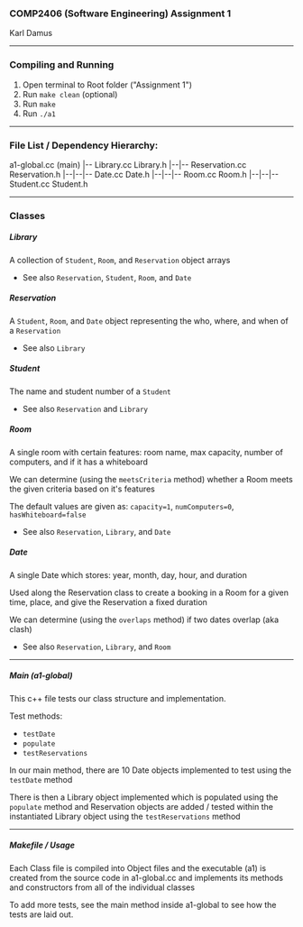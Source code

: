 ### COMP2406 (Software Engineering) Assignment 1
Karl Damus
- - -
### Compiling and Running
1. Open terminal to Root folder ("Assignment 1")
2. Run `make clean` (optional)
3. Run `make`
4. Run `./a1`
- - -
### File List / Dependency Hierarchy:
  a1-global.cc (main)
  |-- Library.cc Library.h
  |--|-- Reservation.cc Reservation.h
  |--|--|-- Date.cc Date.h
  |--|--|-- Room.cc Room.h
  |--|--|-- Student.cc Student.h

- - -
### Classes

##### Library
A collection of `Student`, `Room`, and `Reservation` object arrays

- See also `Reservation`, `Student`, `Room`, and `Date`

##### Reservation
A `Student`, `Room`, and `Date` object representing the who, where, and when of a `Reservation`

- See also `Library`

##### Student 
The name and student number of a `Student`

- See also `Reservation` and `Library`

##### Room
A single room with certain features: room name, max capacity, number of computers, and if it has a whiteboard

We can determine (using the `meetsCriteria` method) whether a Room meets the given criteria based on it's features

The default values are given as: `capacity=1`, `numComputers=0`, `hasWhiteboard=false`

- See also `Reservation`, `Library`, and `Date`

##### Date
A single Date which stores: year, month, day, hour, and duration

Used along the Reservation class to create a booking in a Room for a given time, place, and give the Reservation a fixed duration

We can determine (using the `overlaps` method) if two dates overlap (aka clash)

- See also `Reservation`, `Library`, and `Room`

- - -
##### Main (a1-global)
This c++ file tests our class structure and implementation. 

Test methods:
- `testDate`
- `populate`
- `testReservations`

In our main method, there are 10 Date objects implemented to test using the `testDate` method

There is then a Library object implemented which is populated using the `populate` method and Reservation objects are added / tested within the instantiated Library object using the `testReservations` method

- - -
##### Makefile / Usage
Each Class file is compiled into Object files and the executable (a1) is created from the source code in a1-global.cc and implements its methods and constructors from all of the individual classes

To add more tests, see the main method inside a1-global to see how the tests are laid out.
